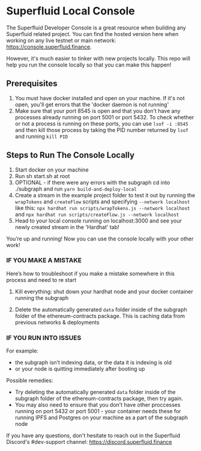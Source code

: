 # Superfluid Local Console

The Superfluid Developer Console is a great resource when building any Superfluid related project. You can find the hosted version here when working on any live testnet or main network: https://console.superfluid.finance.

However, it's much easier to tinker with new projects locally. This repo will help you run the console locally so that you can make this happen!

## Prerequisites
1. You must have docker installed and open on your machine. If it's not open, you'll get errors that the 'docker daemon is not running'
2. Make sure that your port 8545 is open and that you don't have any processes already running on port 5001 or port 5432. To check whether or not a process is running on these ports, you can use `lsof -i :8545` and then kill those process by taking the PID number returned by `lsof` and running `kill PID`

## Steps to Run The Console Locally

1. Start docker on your machine
2. Run sh start.sh at root
3. OPTIONAL - if there were any errors with the subgraph cd into ./subgraph and run `yarn build-and-deploy-local`
4. Create a stream in the example project folder to test it out by running the `wrapTokens` and `createFlow` scripts and specifying `--network localhost` like this: `npx hardhat run scripts/wrapTokens.js --network localhost` and `npx hardhat run scripts/createFlow.js --network localhost`
5. Head to your local console running on localhost:3000 and see your newly created stream in the 'Hardhat' tab!

You’re up and running! Now you can use the console locally with your other work!

### IF YOU MAKE A MISTAKE

Here’s how to troubleshoot if you make a mistake somewhere in this process and need to re start

1) Kill everything: shut down your hardhat node and your docker container running the subgraph

2) Delete the automatically generated `data` folder inside of the subgraph folder of the ethereum-contracts package. This is caching data from previous networks & deployments

### IF YOU RUN INTO ISSUES

For example:
- the subgraph isn’t indexing data, or the data it is indexing is old
- or your node is quitting immediately after booting up

Possible remedies: 
- Try deleting the automatically generated `data` folder inside of the subgraph folder of the ethereum-contracts package, then try again.
- You may also need to ensure that you don’t have other proccesses running on port 5432 or port 5001 - your container needs these for running IPFS and Postgres on your machine as a part of the subgraph node

If you have any questions, don't hesitate to reach out in the Superfluid Discord's #dev-support channel: https://discord.superfluid.finance